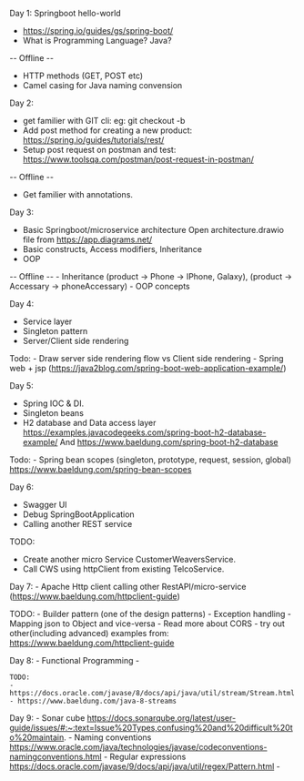 
Day 1: Springboot hello-world
  - https://spring.io/guides/gs/spring-boot/
  - What is Programming Language? Java?

  -- Offline --
  - HTTP methods (GET, POST etc)
  - Camel casing for Java naming convension

Day 2:

  - get familier with GIT cli: eg: git checkout -b <branch>
  - Add post method for creating a new product: 
    https://spring.io/guides/tutorials/rest/
  - Setup post request on postman and test: https://www.toolsqa.com/postman/post-request-in-postman/

-- Offline --
  - Get familier with annotations.

Day 3:
  - Basic Springboot/microservice architecture
    Open architecture.drawio file from https://app.diagrams.net/
  - Basic constructs, Access modifiers, Inheritance
  - OOP


  -- Offline --
    - Inheritance (product -> Phone -> IPhone, Galaxy), (product -> Accessary -> phoneAccessary)
    - OOP concepts

Day 4: 
  - Service layer
  - Singleton pattern
  - Server/Client side rendering

  Todo: 
    - Draw server side rendering flow vs Client side rendering
    - Spring web + jsp (https://java2blog.com/spring-boot-web-application-example/)
    

Day 5: 
  - Spring IOC & DI.
  - Singleton beans
  - H2 database and Data access layer https://examples.javacodegeeks.com/spring-boot-h2-database-example/
    And https://www.baeldung.com/spring-boot-h2-database

  Todo:
    - Spring bean scopes (singleton, prototype, request, session, global)
		https://www.baeldung.com/spring-bean-scopes
		
Day 6: 
  - Swagger UI
  - Debug SpringBootApplication
  - Calling another REST service
  
  TODO:
  - Create another micro Service CustomerWeaversService.
  - Call CWS using httpClient from existing TelcoService. 
  
 Day 7:
 	- Apache Http client calling other RestAPI/micro-service (https://www.baeldung.com/httpclient-guide)
 
  TODO:
	- Builder pattern (one of the design patterns)
	- Exception handling
	- Mapping json to Object and vice-versa
	- Read more about CORS
	- try out other(including advanced) examples from: https://www.baeldung.com/httpclient-guide
 		
Day 8: 
	- Functional Programming
	- 
	
	TODO:
	- https://docs.oracle.com/javase/8/docs/api/java/util/stream/Stream.html
	- https://www.baeldung.com/java-8-streams
 		
 Day 9: 
  	- Sonar cube
  		 https://docs.sonarqube.org/latest/user-guide/issues/#:~:text=Issue%20Types,confusing%20and%20difficult%20to%20maintain.
  	- Naming conventions
  		https://www.oracle.com/java/technologies/javase/codeconventions-namingconventions.html
  	- Regular expressions
  		https://docs.oracle.com/javase/9/docs/api/java/util/regex/Pattern.html
  	- 
  		